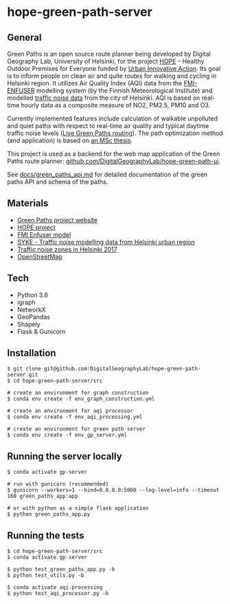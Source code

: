 # hope-green-path-server

## General
Green Paths is an open source route planner being developed by Digital Geography Lab, University of Helsinki, for the project [HOPE](https://ilmanlaatu.eu/briefly-in-english/) – Healthy Outdoor Premises for Everyone funded by [Urban Innovative Action](https://www.uia-initiative.eu/en). Its goal is to inform people on clean air and quite routes for walking and cycling in Helsinki region. It utilizes Air Quality Index (AQI) data from the [FMI-ENFUSER](https://en.ilmatieteenlaitos.fi/environmental-information-fusion-service) modelling system (by the Finnish Meteorological Institute) and modelled [traffic noise data](https://hri.fi/data/en_GB/dataset/helsingin-kaupungin-meluselvitys-2017) from the city of Helsinki. AQI is based on real-time hourly data as a composite measure of NO2, PM2.5, PM10 and O3. 

Currently implemented features include calculation of walkable unpolluted and quiet paths with respect to real-time air quality and typical daytime traffic noise levels ([Live Green Paths routing](https://green-paths.web.app/)). The path optimization method (and application) is based on [an MSc thesis](https://github.com/hellej/quiet-paths-msc). 

This project is used as a backend for the web map application of the Green Paths route planner: [github.com/DigitalGeographyLab/hope-green-path-ui](https://github.com/DigitalGeographyLab/hope-green-path-ui).

See [docs/green_paths_api.md](docs/green_paths_api.md) for detailed documentation of the green paths API and schema of the paths. 

## Materials
* [Green Paths project website](https://www.helsinki.fi/en/researchgroups/digital-geography-lab/green-paths)
* [HOPE project](https://ilmanlaatu.eu/briefly-in-english/)
* [FMI Enfuser model](https://en.ilmatieteenlaitos.fi/environmental-information-fusion-service)
* [SYKE - Traffic noise modelling data from Helsinki urban region](https://www.syke.fi/en-US/Open_information/Spatial_datasets/Downloadable_spatial_dataset#E)
* [Traffic noise zones in Helsinki 2017](https://hri.fi/data/en_GB/dataset/helsingin-kaupungin-meluselvitys-2017)
* [OpenStreetMap](https://www.openstreetmap.org/about/) 

## Tech
* Python 3.6
* igraph
* NetworkX
* GeoPandas
* Shapely
* Flask & Gunicorn

## Installation
```
$ git clone git@github.com:DigitalGeographyLab/hope-green-path-server.git
$ cd hope-green-path-server/src

# create an environment for graph construction
$ conda env create -f env_graph_construction.yml

# create an environment for aqi processor
$ conda env create -f env_aqi_processing.yml

# create an environment for green path server
$ conda env create -f env_gp_server.yml
```

## Running the server locally
```
$ conda activate gp-server

# run with gunicorn (recommended)
$ gunicorn --workers=1 --bind=0.0.0.0:5000 --log-level=info --timeout 160 green_paths_app:app

# or with python as a simple flask application
$ python green_paths_app.py
```

## Running the tests
```
$ cd hope-green-path-server/src
$ conda activate gp-server

$ python test_green_paths_app.py -b
$ python test_utils.py -b

$ conda activate aqi-processing
$ python test_aqi_processor.py -b
```
